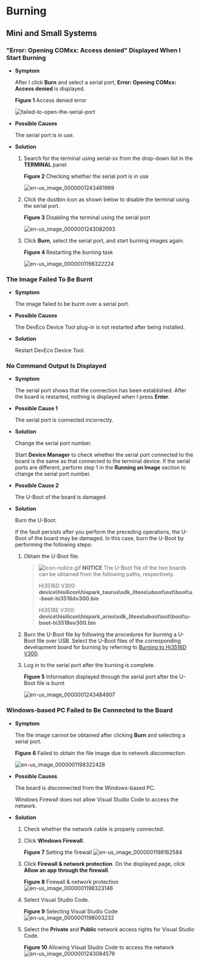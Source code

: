 # Burning


## Mini and Small Systems


### "Error: Opening COMxx: Access denied" Displayed When I Start Burning

- **Symptom**
  
  After I click **Burn** and select a serial port, **Error: Opening COMxx: Access denied** is displayed.

  **Figure 1** Access denied error
  
  ![failed-to-open-the-serial-port](figures/failed-to-open-the-serial-port.png)
- **Possible Causes**
  
  The serial port is in use.

- **Solution**

  1. Search for the terminal using serial-xx from the drop-down list in the **TERMINAL** panel.

     **Figure 2** Checking whether the serial port is in use
     
     ![en-us_image_0000001243481989](figures/en-us_image_0000001243481989.png)
  
  2. Click the dustbin icon as shown below to disable the terminal using the serial port.
  
     **Figure 3** Disabling the terminal using the serial port
     
     ![en-us_image_0000001243082093](figures/en-us_image_0000001243082093.png)

  3. Click **Burn**, select the serial port, and start burning images again.
  
     **Figure 4** Restarting the burning task
     
     ![en-us_image_0000001198322224](figures/en-us_image_0000001198322224.png)


### The Image Failed To Be Burnt

- **Symptom**
  
  The image failed to be burnt over a serial port.

- **Possible Causes**
  
  The DevEco Device Tool plug-in is not restarted after being installed.

- **Solution**
  
  Restart DevEco Device Tool.


### No Command Output Is Displayed

- **Symptom**
  
  The serial port shows that the connection has been established. After the board is restarted, nothing is displayed when I press **Enter**.

- **Possible Cause 1**
  
  The serial port is connected incorrectly.

- **Solution**
  
  Change the serial port number.

  Start **Device Manager** to check whether the serial port connected to the board is the same as that connected to the terminal device. If the serial ports are different, perform step 1 in the **Running an Image** section to change the serial port number.

- **Possible Cause 2**
  
  The U-Boot of the board is damaged.

- **Solution**
  
  Burn the U-Boot.

  If the fault persists after you perform the preceding operations, the U-Boot of the board may be damaged. In this case, burn the U-Boot by performing the following steps:

   1. Obtain the U-Boot file.
      > ![icon-notice.gif](public_sys-resources/icon-notice.gif) **NOTICE**
      > The U-Boot file of the two boards can be obtained from the following paths, respectively.
      > 
      > Hi3516D V300: **device\hisilicon\hispark_taurus\sdk_liteos\uboot\out\boot\u-boot-hi3516dv300.bin**
      > 
      > Hi3518E V300: **device\hisilicon\hispark_aries\sdk_liteos\uboot\out\boot\u-boot-hi3518ev300.bin**

	2. Burn the U-Boot file by following the procedures for burning a U-Boot file over USB.
       Select the U-Boot files of the corresponding development board for burning by referring to [Burning to Hi3516D V300](../quick-start/quickstart-ide-lite-steps-hi3516-burn.md).

	3. Log in to the serial port after the burning is complete.

       **Figure 5** Information displayed through the serial port after the U-Boot file is burnt

       ![en-us_image_0000001243484907](figures/en-us_image_0000001243484907.png)


### Windows-based PC Failed to Be Connected to the Board

- **Symptom**
  

  The file image cannot be obtained after clicking **Burn** and selecting a serial port.

  **Figure 6** Failed to obtain the file image due to network disconnection

  ![en-us_image_0000001198322428](figures/en-us_image_0000001198322428.png)

- **Possible Causes**
  

  The board is disconnected from the Windows-based PC.

  Windows Firewall does not allow Visual Studio Code to access the network.

- **Solution**

  1. Check whether the network cable is properly connected.
  2. Click **Windows Firewall**.

	   **Figure 7** Setting the firewall
     ![en-us_image_0000001198162584](figures/en-us_image_0000001198162584.png)

  3. Click **Firewall & network protection**. On the displayed page, click **Allow an app through the firewall**.

     **Figure 8** Firewall & network protection
     ![en-us_image_0000001198323146](figures/en-us_image_0000001198323146.png)

  4. Select Visual Studio Code.

     **Figure 9** Selecting Visual Studio Code
     ![en-us_image_0000001198003232](figures/en-us_image_0000001198003232.png)

  5. Select the **Private** and **Public** network access rights for Visual Studio Code.

     **Figure 10** Allowing Visual Studio Code to access the network
     ![en-us_image_0000001243084579](figures/en-us_image_0000001243084579.png)